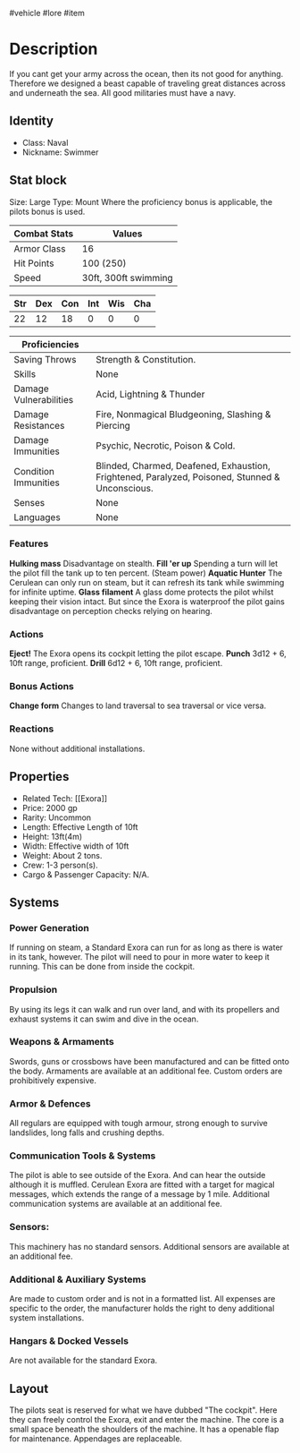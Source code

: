 #vehicle #lore #item
# Description
If you cant get your army across the ocean, then its not good for anything. Therefore we designed a beast capable of traveling great distances across and underneath the sea.
All good militaries must have a navy.
## Identity
- Class: Naval
- Nickname: Swimmer

## Stat block
Size: Large
Type: Mount
Where the proficiency bonus is applicable, the pilots bonus is used.

| Combat Stats | Values               |
| ------------ | -------------------- |
| Armor Class  | 16                   |
| Hit Points   | 100 (250)            |
| Speed        | 30ft, 300ft swimming | 

| Str | Dex | Con | Int | Wis | Cha |
| --- | --- | --- | --- | --- | --- |
| 22  | 12  | 18  | 0   | 0   | 0   |

| Proficiencies          |                                                                                                 |
| ---------------------- | ----------------------------------------------------------------------------------------------- |
| Saving Throws          | Strength & Constitution.                                                                        |
| Skills                 | None                                                                                            |
| Damage Vulnerabilities | Acid, Lightning & Thunder                                                                                  |
| Damage Resistances     | Fire, Nonmagical Bludgeoning, Slashing & Piercing                                         | 
| Damage Immunities      | Psychic, Necrotic, Poison & Cold.                                                          |
| Condition Immunities   | Blinded, Charmed, Deafened, Exhaustion, Frightened, Paralyzed, Poisoned, Stunned & Unconscious. |
| Senses                 | None                                                                                            |
| Languages              | None                                                                                            |

### Features
**Hulking mass** Disadvantage on stealth.
**Fill 'er up** Spending a turn will let the pilot fill the tank up to ten percent. (Steam power)
**Aquatic Hunter** The Cerulean can only run on steam, but it can refresh its tank while swimming for infinite uptime.
**Glass filament** A glass dome protects the pilot whilst keeping their vision intact. But since the Exora is waterproof the pilot gains disadvantage on perception checks relying on hearing.

### Actions
**Eject!** The Exora opens its cockpit letting the pilot escape. 
**Punch** 3d12 + 6, 10ft range, proficient.
**Drill** 6d12 + 6, 10ft range, proficient.

### Bonus Actions
**Change form** Changes to land traversal to sea traversal or vice versa.

### Reactions
None without additional installations.

## Properties
- Related Tech: [[Exora]]
- Price: 2000 gp
- Rarity: Uncommon
- Length: Effective Length of 10ft
- Height: 13ft(4m)
- Width: Effective width of 10ft
- Weight: About 2 tons.
- Crew: 1-3 person(s).
- Cargo & Passenger Capacity: N/A.

## Systems
### Power Generation
If running on steam, a Standard Exora can run for as long as there is water in its tank, however. The pilot will need to pour in more water to keep it running. This can be done from inside the cockpit.
### Propulsion
By using its legs it can walk and run over land, and with its propellers and exhaust systems it can swim and dive in the ocean.
### Weapons & Armaments
Swords, guns or crossbows have been manufactured and can be fitted onto the body. 
Armaments are available at an additional fee. Custom orders are prohibitively expensive.
### Armor & Defences
All regulars are equipped with tough armour, strong enough to survive landslides, long falls and crushing depths.
### Communication Tools & Systems
The pilot is able to see outside of the Exora. And can hear the outside although it is muffled.
Cerulean Exora are fitted with a target for magical messages, which extends the range of a message by 1 mile.
Additional communication systems are available at an additional fee.
### Sensors:
This machinery has no standard sensors.
Additional sensors are available at an additional fee.
### Additional & Auxiliary Systems
Are made to custom order and is not in a formatted list. All expenses are specific to the order, the manufacturer holds the right to deny additional system installations.
### Hangars & Docked Vessels
Are not available for the standard Exora.
## Layout
The pilots seat is reserved for what we have dubbed "The cockpit". Here they can freely control the Exora, exit and enter the machine. 
The core is a small space beneath the shoulders of the machine. It has a openable flap for maintenance. 
Appendages are replaceable.